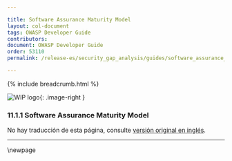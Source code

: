 ```yaml
---

title: Software Assurance Maturity Model
layout: col-document
tags: OWASP Developer Guide
contributors:
document: OWASP Developer Guide
order: 53110
permalink: /release-es/security_gap_analysis/guides/software_assurance_maturity_model/

---
```


{% include breadcrumb.html %}

<style type="text/css">
.image-right {
  height: 180px;
  display: block;
  margin-left: auto;
  margin-right: auto;
  float: right;
}
</style>

![WIP logo](../../../assets/images/dg_wip.png "Trabajo en curso"){: .image-right }

### 11.1.1 Software Assurance Maturity Model

No hay traducción de esta página, consulte [versión original en inglés][release130101].

----

[release130101]: https://github.com/OWASP/www-project-developer-guide/blob/main/release/13-security-gap-analysis/01-guides/01-samm.md

\newpage
